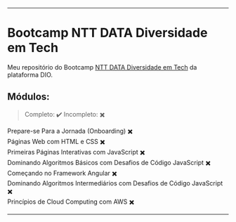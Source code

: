 ---------------
# Bootcamp NTT DATA Diversidade em Tech
Meu repositório do Bootcamp [NTT DATA Diversidade em Tech](https://web.dio.me/track/38a27e68-67ae-444d-9110-1056e605237d) da plataforma DIO.

## Módulos: 
> Completo: ✔️
Incompleto: ✖️


Prepare-se Para a Jornada (Onboarding) ✖️  
Páginas Web com HTML e CSS ✖️  
Primeiras Páginas Interativas com JavaScript ✖️  
Dominando Algoritmos Básicos com Desafios de Código JavaScript ✖️  
Começando no Framework Angular ✖️  
Dominando Algoritmos Intermediários com Desafios de Código JavaScript ✖️  
Princípios de Cloud Computing com AWS ✖️ 

---------------
